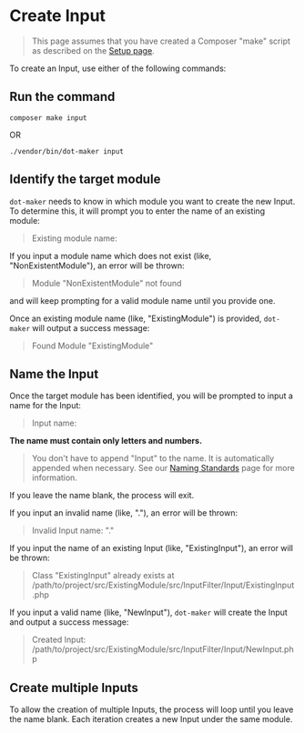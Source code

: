 # Create Input

> This page assumes that you have created a Composer "make" script as described on the [Setup page](../setup.md#add-dot-maker-to-composerjson).

To create an Input, use either of the following commands:

## Run the command

```shell
composer make input
```

OR

```shell
./vendor/bin/dot-maker input
```

## Identify the target module

`dot-maker` needs to know in which module you want to create the new Input.
To determine this, it will prompt you to enter the name of an existing module:

> Existing module name:

If you input a module name which does not exist (like, "NonExistentModule"), an error will be thrown:

> Module "NonExistentModule" not found

and will keep prompting for a valid module name until you provide one.

Once an existing module name (like, "ExistingModule") is provided, `dot-maker` will output a success message:

> Found Module "ExistingModule"

## Name the Input

Once the target module has been identified, you will be prompted to input a name for the Input:

> Input name:

**The name must contain only letters and numbers.**

> You don't have to append "Input" to the name.
> It is automatically appended when necessary.
> See our [Naming Standards](../naming-standards.md) page for more information.

If you leave the name blank, the process will exit.

If you input an invalid name (like, "."), an error will be thrown:

> Invalid Input name: "."

If you input the name of an existing Input (like, "ExistingInput"), an error will be thrown:

> Class "ExistingInput" already exists at /path/to/project/src/ExistingModule/src/InputFilter/Input/ExistingInput.php

If you input a valid name (like, "NewInput"), `dot-maker` will create the Input and output a success message:

> Created Input: /path/to/project/src/ExistingModule/src/InputFilter/Input/NewInput.php

## Create multiple Inputs

To allow the creation of multiple Inputs, the process will loop until you leave the name blank.
Each iteration creates a new Input under the same module.
